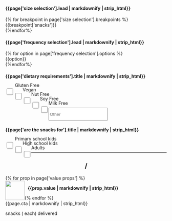 <div class="col-xs-12 col-md-5 calculator">
  <!--SIZE SELECTION-->
  <div class="col-xs-12 col-sm-6 col-md-12">
    <h4>{{page['size selection'].lead | markdownify | strip_html}}</h4>
    <div class="tabs size-selection">
      {% for breakpoint in page['size selection'].breakpoints %}
      <div class="btn-tab {% if forloop.first %} selected-tab {% endif %}" data-box-size="{{breakpoint.box}}">
        {{breakpoint['snacks']}}
      </div>
      {%endfor%}
    </div>
  </div>
  <!--FREQUENCY SELECTION-->
  <div class="col-xs-12 col-sm-6 col-md-12">
    <h4>{{page['frequency selection'].lead | markdownify | strip_html}}</h4>
    <div class="tabs frequency-selection">
      {% for option in page['frequency selection'].options %}
      <div class="btn-tab {% if forloop.last %} selected-tab {% endif %}" style="width: 50%">
        {{option}}
      </div>
      {%endfor%}
    </div>
  </div>
  <div class="col-xs-12 col-sm-6 col-md-12">
    <h4>{{page['dietary requirements'].title | markdownify | strip_html}}</h4>
    <form id="quote-form" style="margin-top: 20px">
      <div class="col-xs-6 col-sm-6 col-md-6 check">
        <input class="checkbox" type="checkbox" name="gluten_free" value="Gluten Free" style="margin-top: 10px;">
        <p>Gluten Free</p>
      </div>
      <div class="col-xs-6 col-sm-6 col-md-6 check">
        <input class="checkbox" type="checkbox" name="vegan" value="Vegan" style="margin-top: 10px;">
        <p>Vegan</p>
      </div>
      <div class="col-xs-6 col-sm-6 col-md-6 check">
        <input class="checkbox" type="checkbox" name="nut_free" value="Nut Free" style="margin-top: 10px;">
        <p>Nut Free</p>
      </div>
      <div class="col-xs-6 col-sm-6 col-md-6 check">
        <input class="checkbox" type="checkbox" name="soy_free" value="Soy Free" style="margin-top: 10px;">
        <p>Soy Free</p>
      </div>
      <div class="col-xs-6 col-sm-6 col-md-6 check">
        <input class="checkbox" type="checkbox" name="milk_free" value="Milk Free" style="margin-top: 10px;">
        <p>Milk Free</p>
      </div>
      <div class="col-xs-6 col-sm-6 col-md-6 check">
        <input class="text" type="text" name="other" placeholder="Other">
      </div>
    </form>
  </div>
  <div class="col-xs-12 col-sm-6 col-md-12">
    <h4>{{page['are the snacks for'].title | markdownify | strip_html}}</h4>
    <form id="quote-form" style="margin-top: 20px">
      <div class="col-xs-12 col-sm-12 col-md-12 check">
        <input class="checkbox" type="checkbox" name="priamry_school_kids" value="Priamry school kids" style="margin-top: 10px;">
        <p>Primary school kids</p>
      </div>
      <div class="col-xs-12 col-sm-12 col-md-12 check">
        <input class="checkbox" type="checkbox" name="high_school_kids" value="High school kids" style="margin-top: 10px;">
        <p>High school kids</p>
      </div>
      <div class="col-xs-12 col-sm-12 col-md-12 check">
        <input class="checkbox" type="checkbox" name="nut_free" value="Adults" style="margin-top: 10px;">
        <p>Adults</p>
      </div>
    </form>
  </div>
  <div class="hidden-sm hidden-xs">
  <hr>
  <div class="row">
    <div class="col-xs-12">
      <h2 class="price" style="text-transform: none; text-align: center;">
        <span class="cost"></span> / <span class="frequency"></span>
      </h2>
    </div>
    {% for prop in page['value props'] %}
    <div class="col-xs-12 col-sm-6"  style="margin-bottom: 20px">
      <img src="{{prop.image}}" style="width: 60px; float: left;">
      <p style="font-size: 14px;font-weight: bold; width: calc(100% - 70px); margin-left: 10px; float: left">{{prop.value | markdownify | strip_html}}</p>
    </div>
    {% endfor %}
  </div>
  <a class="product-link btn btn-red" style="max-width: none"><span class="pricing-cta">{{page.cta | markdownify | strip_html}}</span></a>
  <p class="additional-info">
    <span class="snack-num"></span> snacks
    (<span class="per-snack"></span> each)
    delivered <span class="frequency-ly"></span></p>
  </div>
</div>
<style>
main.pricing .boxes {
    height: 190vh;
}
main.pricing .table{
  height: 120vh;
}
main.pricing .boxes .box-carousel{
  top: 30%;
}
@media (min-width: 992px) {
  .price {
    margin-top: 5px;
  }
}
#root{
  display:none !important;
}
.check p{
  line-height: 0px;
  margin-left: 30px;
}
.checkbox{
  height: 20px;
  width: 20px;
  float: left;
}
.text{
  height: 40px;
}
</style>

<script>

// weekly = one off
// fortnightly = monthly

// set number of snacks to default
var snack_num = {{page['starter box']['number of snacks']}};

// set cost to default
var cost = {{page['starter box'].cost['per month']}};

// set CTAs for reference in JS
var cta = "{{page.cta}}";
var custom_cta = "{{page['cta custom box']}}";

var starterboxname = "{{page['starter box'].name}}";
var smallboxname = "{{page['small box'].name}}";
var mediumboxname = "{{page['medium box'].name}}";
var customboxname = "{{page['custom box'].name}}";

var oneoff = false;
function calculatePrice() {
  if (box_size == "small box") {
    snack_num = {{page['small box']['number of snacks']}};
    if (delivery_frequency == "week") {
      cost = {{page['small box'].cost['per week']}};
    } else if (delivery_frequency == "month") {
      cost = {{page['small box'].cost['per month']}};
    } else {
      cost = {{page['small box'].cost['per fortnight']}};
    }
    custom_box = false;
  } else if (box_size == "medium box") {
    snack_num = {{page['medium box']['number of snacks']}};
    if (delivery_frequency == "week") {
      cost = {{page['medium box'].cost['per week']}};
    } else if (delivery_frequency == "month") {
      cost = {{page['medium box'].cost['per month']}};
    } else {
      cost = {{page['medium box'].cost['per fortnight']}};
    }
    custom_box = false;
  } else if (box_size == "starter box") {
    snack_num = {{page['starter box']['number of snacks']}};
    if (delivery_frequency == "week") {
      cost = {{page['starter box'].cost['per week']}};
    } else if (delivery_frequency == "month") {
      cost = {{page['starter box'].cost['per month']}};
    } else {
      cost = {{page['starter box'].cost['per fortnight']}};
    }
    custom_box = false;
  // } else if (box_size == "custom box") {
  //   if (delivery_frequency == "week") {
  //     cost = {{page['custom box'].cost['per week']}};
  //   } else if (delivery_frequency == "month") {
  //     cost = {{page['custom box'].cost['per month']}};
  //   } else {
  //     cost = {{page['custom box'].cost['per fortnight']}};
  //   }
  //   custom_box = true;
  }
}
</script>

